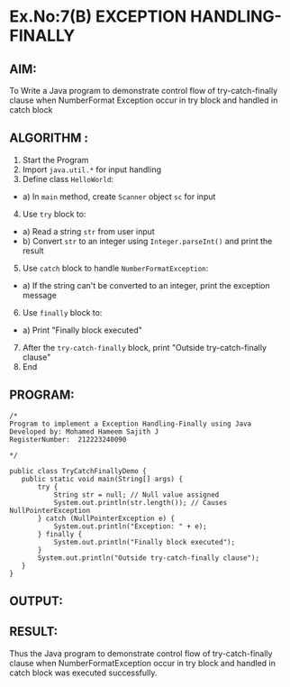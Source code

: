 # Ex.No:7(B) EXCEPTION HANDLING-FINALLY
## AIM:
To Write a Java program to demonstrate control flow of try-catch-finally clause when NumberFormat Exception occur in try block and handled in catch block


## ALGORITHM :
1.	Start the Program
2.	Import `java.util.*` for input handling
3.	Define class `HelloWorld`:
-	a) In `main` method, create `Scanner` object `sc` for input
4.	Use `try` block to:
-	a) Read a string `str` from user input
-	b) Convert `str` to an integer using `Integer.parseInt()` and print the result
5.	Use `catch` block to handle `NumberFormatException`:
-	a) If the string can't be converted to an integer, print the exception message
6.	Use `finally` block to:
-	a) Print "Finally block executed"
7.	After the `try-catch-finally` block, print "Outside try-catch-finally clause"
8.	End



## PROGRAM:
 ```
/*
Program to implement a Exception Handling-Finally using Java
Developed by: Mohamed Hameem Sajith J
RegisterNumber:  212223240090
 
*/

public class TryCatchFinallyDemo {
    public static void main(String[] args) {
        try {
            String str = null; // Null value assigned
            System.out.println(str.length()); // Causes NullPointerException
        } catch (NullPointerException e) {
            System.out.println("Exception: " + e);
        } finally {
            System.out.println("Finally block executed");
        }
        System.out.println("Outside try-catch-finally clause");
    }
}

```



## OUTPUT:



## RESULT:
Thus the Java program to demonstrate control flow of try-catch-finally clause when NumberFormatException occur in try block and handled in catch block was executed successfully.



